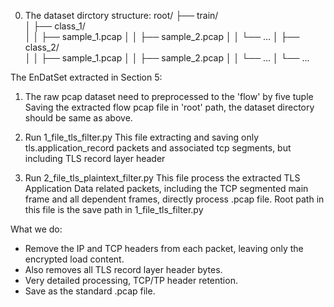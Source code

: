 0. The dataset dirctory structure:
root/
├── train/               
│   ├── class_1/         
│   │   ├── sample_1.pcap
│   │   ├── sample_2.pcap
│   │   └── ...
│   ├── class_2/         
│   │   ├── sample_1.pcap
│   │   ├── sample_2.pcap
│   │   └── ...
│   └── ...

The EnDatSet extracted in Section 5:
1. The raw pcap dataset need to preprocessed to the 'flow' by five tuple
Saving the extracted flow pcap file in 'root' path, the dataset directory should be same as above.
   
2. Run 1_file_tls_filter.py
This file extracting and saving only tls.application_record packets and associated tcp segments, but including TLS record layer header
3. Run 2_file_tls_plaintext_filter.py
This file process the extracted TLS Application Data related packets, including the TCP segmented main frame and all dependent frames, directly process .pcap file. 
Root path in this file is the save path in 1_file_tls_filter.py

What we do:
- Remove the IP and TCP headers from each packet, leaving only the encrypted load content. 
- Also removes all TLS record layer header bytes.
- Very detailed processing, TCP/TP header retention.
- Save as the standard .pcap file.
